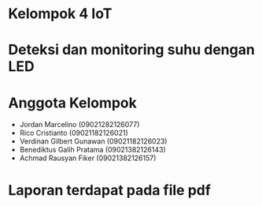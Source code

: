 # Kelompok 4 IoT

# Deteksi dan monitoring suhu dengan LED

# Anggota Kelompok

-   Jordan Marcelino (09021282126077)
-   Rico Cristianto (09021182126021)
-   Verdinan Gilbert Gunawan (09021182126023)
-   Benediktus Galih Pratama (09021382126143)
-   Achmad Rausyan Fiker (09021382126157)

# Laporan terdapat pada file pdf
